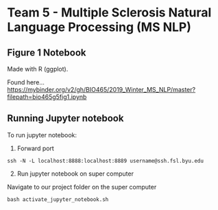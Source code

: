 # Team 5 - Multiple Sclerosis Natural Language Processing (MS NLP) 

## Figure 1 Notebook

Made with R (ggplot).

Found here...
https://mybinder.org/v2/gh/BIO465/2019_Winter_MS_NLP/master?filepath=bio465g5fig1.ipynb


## Running Jupyter notebook

To run jupyter notebook:

1. Forward port

```{bash}
ssh -N -L localhost:8888:localhost:8889 username@ssh.fsl.byu.edu
```

2. Run jupyter notebook on super computer

Navigate to our project folder on the super computer

```{bash}
bash activate_jupyter_notebook.sh
```
